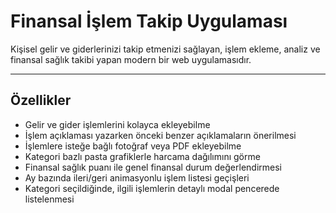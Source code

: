 # Finansal İşlem Takip Uygulaması

Kişisel gelir ve giderlerinizi takip etmenizi sağlayan, işlem ekleme, analiz ve finansal sağlık takibi yapan modern bir web uygulamasıdır.

---

## Özellikler

- Gelir ve gider işlemlerini kolayca ekleyebilme  
- İşlem açıklaması yazarken önceki benzer açıklamaların önerilmesi  
- İşlemlere isteğe bağlı fotoğraf veya PDF ekleyebilme  
- Kategori bazlı pasta grafiklerle harcama dağılımını görme  
- Finansal sağlık puanı ile genel finansal durum değerlendirmesi  
- Ay bazında ileri/geri animasyonlu işlem listesi geçişleri  
- Kategori seçildiğinde, ilgili işlemlerin detaylı modal pencerede listelenmesi  